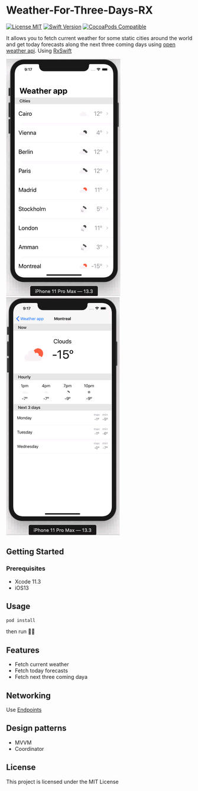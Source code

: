 # Weather-For-Three-Days-RX
[![License MIT](https://go-shields.herokuapp.com/license-MIT-blue.png)](LICENSE)
[![Swift Version](https://img.shields.io/badge/swift-5.0-orange.svg)]([https://swift.org/)
[![CocoaPods Compatible](https://img.shields.io/cocoapods/v/Endpoints)](POD)  

It allows you to fetch current weather for some static cities around the world and get today forecasts along the next three coming days using [open weather api](https://openweathermap.org/api).
Using [RxSwift](https://github.com/ReactiveX/RxSwift)

![](demo/current.png) ![](demo/forecasts.png)

## Getting Started

### Prerequisites

- Xcode 11.3
- iOS13


## Usage

 ```
 pod install 
 ```
 then run :rocket::rocket:

## Features

- Fetch current weather
- Fetch today forecasts
- Fetch next three coming daya


## Networking

Use [Endpoints](https://github.com/tailoredmedia/Endpointsr)

## Design patterns

- MVVM
- Coordinator

## License

This project is licensed under the MIT License

